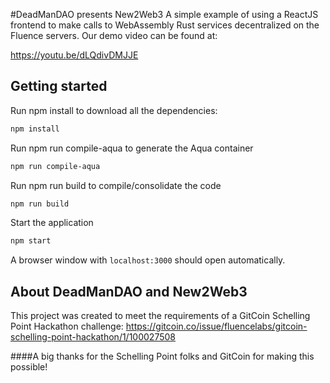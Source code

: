 #DeadManDAO presents New2Web3
A simple example of using a ReactJS frontend to make calls to WebAssembly Rust services decentralized on the Fluence servers.
Our demo video can be found at:

https://youtu.be/dLQdivDMJJE

## Getting started

Run npm install to download all the dependencies:

```bash
npm install
```

Run npm run compile-aqua to generate the Aqua container

```bash
npm run compile-aqua
```

Run npm run build to compile/consolidate the code

```bash
npm run build
```

Start the application

```bash
npm start
```

A browser window with `localhost:3000` should open automatically.

## About DeadManDAO and New2Web3
This project was created to meet the requirements of a GitCoin Schelling Point Hackathon challenge:
https://gitcoin.co/issue/fluencelabs/gitcoin-schelling-point-hackathon/1/100027508

####A big thanks for the Schelling Point folks and GitCoin for making this possible!
